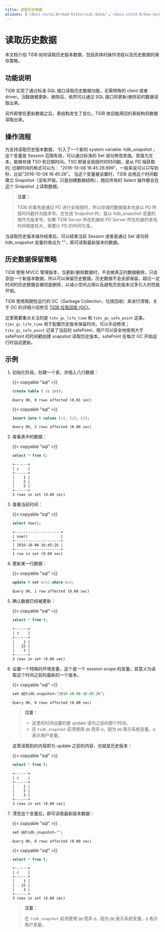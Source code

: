```yaml
---
title: 读取历史数据
aliases: ['/docs-cn/v3.0/read-historical-data/','/docs-cn/v3.0/how-to/get-started/read-historical-data/','/docs-cn/op-guide/history-read/']
---
```


# 读取历史数据

本文档介绍 TiDB 如何读取历史版本数据，包括具体的操作流程以及历史数据的保存策略。

## 功能说明

TiDB 实现了通过标准 SQL 接口读取历史数据功能，无需特殊的 client 或者 driver。当数据被更新、删除后，依然可以通过 SQL 接口将更新/删除前的数据读取出来。

另外即使在更新数据之后，表结构发生了变化，TiDB 依旧能用旧的表结构将数据读取出来。

## 操作流程

为支持读取历史版本数据， 引入了一个新的 system variable: tidb_snapshot ，这个变量是 Session 范围有效，可以通过标准的 Set 语句修改其值。其值为文本，能够存储 TSO 和日期时间。TSO 即是全局授时的时间戳，是从 PD 端获取的; 日期时间的格式可以为：
“2016-10-08 16:45:26.999”，一般来说可以只写到秒，比如”2016-10-08 16:45:26”。
当这个变量被设置时，TiDB 会用这个时间戳建立 Snapshot（没有开销，只是创建数据结构），随后所有的 Select 操作都会在这个 Snapshot 上读取数据。

> **注意：**
>
> TiDB 的事务是通过 PD 进行全局授时，所以存储的数据版本也是以 PD 所授时间戳作为版本号。在生成 Snapshot 时，是以 tidb_snapshot 变量的值作为版本号，如果 TiDB Server 所在机器和 PD Server 所在机器的本地时间相差较大，需要以 PD 的时间为准。

当读取历史版本操作结束后，可以结束当前 Session 或者是通过 Set 语句将 tidb_snapshot 变量的值设为 ""，即可读取最新版本的数据。

## 历史数据保留策略

TiDB 使用 MVCC 管理版本，当更新/删除数据时，不会做真正的数据删除，只会添加一个新版本数据，所以可以保留历史数据。历史数据不会全部保留，超过一定时间的历史数据会被彻底删除，以减小空间占用以及避免历史版本过多引入的性能开销。

TiDB 使用周期性运行的 GC（Garbage Collection，垃圾回收）来进行清理，关于 GC 的详细介绍参见 [TiDB 垃圾回收 (GC)](/garbage-collection-overview.md)。

这里需要重点关注的是 `tikv_gc_life_time` 和 `tikv_gc_safe_point` 这条。`tikv_gc_life_time` 用于配置历史版本保留时间，可以手动修改；`tikv_gc_safe_point` 记录了当前的 safePoint，用户可以安全地使用大于 safePoint 的时间戳创建 snapshot 读取历史版本。safePoint 在每次 GC 开始运行时自动更新。

## 示例

1. 初始化阶段，创建一个表，并插入几行数据：

    {{< copyable "sql" >}}

    ```sql
    create table t (c int);
    ```

    ```
    Query OK, 0 rows affected (0.01 sec)
    ```

    {{< copyable "sql" >}}

    ```sql
    insert into t values (1), (2), (3);
    ```

    ```
    Query OK, 3 rows affected (0.00 sec)
    ```

2. 查看表中的数据：

    {{< copyable "sql" >}}

    ```sql
    select * from t;
    ```

    ```
    +------+
    | c    |
    +------+
    |    1 |
    |    2 |
    |    3 |
    +------+
    3 rows in set (0.00 sec)
    ```

3. 查看当前时间：

    {{< copyable "sql" >}}

    ```sql
    select now();
    ```

    ```
    +---------------------+
    | now()               |
    +---------------------+
    | 2016-10-08 16:45:26 |
    +---------------------+
    1 row in set (0.00 sec)
    ```

4. 更新某一行数据：

    {{< copyable "sql" >}}

    ```sql
    update t set c=22 where c=2;
    ```

    ```
    Query OK, 1 row affected (0.00 sec)
    ```

5. 确认数据已经被更新：

    {{< copyable "sql" >}}

    ```sql
    select * from t;
    ```

    ```
    +------+
    | c    |
    +------+
    |    1 |
    |   22 |
    |    3 |
    +------+
    3 rows in set (0.00 sec)
    ```

6. 设置一个特殊的环境变量，这个是一个 session scope 的变量，其意义为读取这个时间之前的最新的一个版本。

    {{< copyable "sql" >}}

    ```sql
    set @@tidb_snapshot="2016-10-08 16:45:26";
    ```

    ```
    Query OK, 0 rows affected (0.00 sec)
    ```

    > **注意：**
    >
    > - 这里的时间设置的是 update 语句之前的那个时间。
    > - 在 `tidb_snapshot` 前须使用 `@@` 而非 `@`，因为 `@@` 表示系统变量，`@` 表示用户变量。

    这里读取到的内容即为 update 之前的内容，也就是历史版本：

    {{< copyable "sql" >}}

    ```sql
    select * from t;
    ```

    ```
    +------+
    | c    |
    +------+
    |    1 |
    |    2 |
    |    3 |
    +------+
    3 rows in set (0.00 sec)
    ```

7. 清空这个变量后，即可读取最新版本数据：

    {{< copyable "sql" >}}

    ```sql
    set @@tidb_snapshot="";
    ```

    ```
    Query OK, 0 rows affected (0.00 sec)
    ```

    {{< copyable "sql" >}}

    ```sql
    select * from t;
    ```

    ```
    +------+
    | c    |
    +------+
    |    1 |
    |   22 |
    |    3 |
    +------+
    3 rows in set (0.00 sec)
    ```

    > **注意：**
    >
    > 在 `tidb_snapshot` 前须使用 `@@` 而非 `@`，因为 `@@` 表示系统变量，`@` 表示用户变量。
